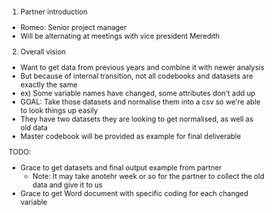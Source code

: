 1. Partner introduction
- Romeo: Senior project manager
- Will be alternating at meetings with vice president Meredith

2. Overall vision
- Want to get data from previous years and combine it with newer analysis
- But because of internal transition, not all codebooks and datasets are exactly the same
- ex) Some variable names have changed, some attributes don't add up
- GOAL: Take those datasets and normalise them into a csv so we're able to look things up easily
- They have two datasets they are looking to get normalised, as well as old data
- Master codebook will be provided as example for final deliverable

TODO:
- Grace to get datasets and final output example from partner
  - Note: It may take anotehr week or so for the partner to collect the old data and give it to us
- Grace to get Word document with specific coding for each changed variable
